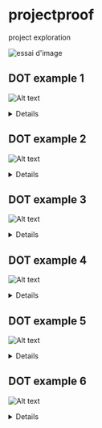 # projectproof
project exploration

![essai d'image](https://www.websequencediagrams.com/cgi-bin/cdraw?lz=dGl0bGUgQXV0aGVudGljYXRpb24gU2VxdWVuY2UKCkFsaWNlLT5Cb2I6ABUQUmVxdWVzdApub3RlIHJpZ2h0IG9mIAAlBUJvYiB0aGlua3MgYWJvdXQgaXQKQm9iLT4ASgUANxNzcG9uc2UKCkEtPitCOiB0ZXh0CkItLT4tQQAGBw&s=napkin)

## DOT example 1
![Alt text](https://g.gravizo.com/source/mark1?https://raw.githubusercontent.com/louisrubet/projectproof/master/README.md)
<summary></summary>
<details>
mark1
graph graphname {
    a -- b -- c;
    b -- d;
}
mark1
</details>

## DOT example 2
![Alt text](https://g.gravizo.com/source/mark2?https://raw.githubusercontent.com/louisrubet/projectproof/master/README.md)
<summary></summary>
<details>
mark2
digraph graphname {
     a -> b -> c;
     b -> d;
 }
mark2
</details>


## DOT example 3
![Alt text](https://g.gravizo.com/source/mark3?https://raw.githubusercontent.com/louisrubet/projectproof/master/README.md)
<summary></summary>
<details>
mark3
digraph graphname {
     a -> b -> c;
     b -> d;
 }
mark3
</details>

## DOT example 4
![Alt text](https://g.gravizo.com/source/mark4?https://raw.githubusercontent.com/louisrubet/projectproof/master/README.md)
<summary></summary>
<details>
mark4
 graph graphname {
     // This attribute applies to the graph itself
     size="4,4";
     // The label attribute can be used to change the label of a node
     a [label="Foo"];
     // Here, the node shape is changed.
     b [shape=box];
     // These edges both have different line properties
     a -- b -- c [color=blue];
     b -- d [style=dotted];
     // [style=invis] hides a node.
   }
mark4
</details>

## DOT example 5
![Alt text](https://g.gravizo.com/source/mark5?https://raw.githubusercontent.com/louisrubet/projectproof/master/README.md)
<summary></summary>
<details>
mark5
 graph ethane {
     C_0 -- H_0 [type=s];
     C_0 -- H_1 [type=s];
     C_0 -- H_2 [type=s];
     C_0 -- C_1 [type=s];
     C_1 -- H_3 [type=s];
     C_1 -- H_4 [type=s];
     C_1 -- H_5 [type=s];
 }
mark5
</details>

## DOT example 6
![Alt text](https://g.gravizo.com/source/mark6?https://raw.githubusercontent.com/louisrubet/projectproof/master/README.md)
<summary></summary>
<details>
mark6
digraph g {
	node [shape=plaintext];
	A1 -> B1;
	A2 -> B2;
	A3 -> B3;
	
	A1 -> A2 [label=f];
	A2 -> A3 [label=g];
	B2 -> B3 [label="g'"];
	B1 -> B3 [label="(g o f)'" tailport=s headport=s];

	{ rank=same; A1 A2 A3 }
	{ rank=same; B1 B2 B3 } 
}
mark6
</details>

